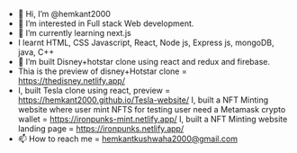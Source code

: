 - 👋 Hi, I’m @hemkant2000
- 👀 I’m interested in  Full stack Web development.
- 🌱 I’m currently learning next.js
- I learnt  HTML, CSS Javascript, React, Node js, Express js,  mongoDB,  java, C++
- 💞️ I’m built Disney+hotstar clone using react and redux and firebase.
- Thia is the preview of disney+Hotstar clone = https://thedisney.netlify.app/
- I, built Tesla clone using react, preview = https://hemkant2000.github.io/Tesla-website/
  I, built a NFT Minting website where user mint NFTS for testing user need a Metamask crypto wallet = https://ironpunks-mint.netlify.app/
   I, built a NFT Minting website landing page =  https://ironpunks.netlify.app/
- 📫 How to reach me = hemkantkushwaha2000@gmail.com

<!---
hemkant2000/hemkant2000 is a ✨ special ✨ repository because its `README.md` (this file) appears on your GitHub profile.
You can click the Preview link to take a look at your changes.
--->
